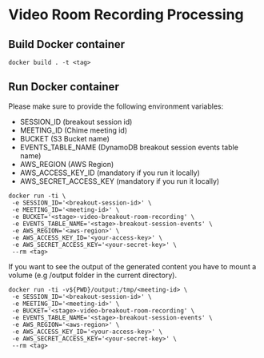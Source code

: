 # Video Room Recording Processing

## Build Docker container

```shell
docker build . -t <tag>
```

## Run Docker container

Please make sure to provide the following environment variables:
- SESSION_ID (breakout session id)
- MEETING_ID (Chime meeting id)
- BUCKET (S3 Bucket name)
- EVENTS_TABLE_NAME (DynamoDB breakout session events table name)
- AWS_REGION (AWS Region)
- AWS_ACCESS_KEY_ID (mandatory if you run it locally)
- AWS_SECRET_ACCESS_KEY (mandatory if you run it locally)

```shell
docker run -ti \
 -e SESSION_ID='<breakout-session-id>' \
 -e MEETING_ID='<meeting-id>' \
 -e BUCKET='<stage>-video-breakout-room-recording' \
 -e EVENTS_TABLE_NAME='<stage>-breakout-session-events' \
 -e AWS_REGION='<aws-region>' \
 -e AWS_ACCESS_KEY_ID='<your-access-key>' \
 -e AWS_SECRET_ACCESS_KEY='<your-secret-key>' \
 --rm <tag>
```

If you want to see the output of the generated content you have to mount a volume
(e.g /output folder in the current directory). 
```shell
docker run -ti -v${PWD}/output:/tmp/<meeting-id> \
 -e SESSION_ID='<breakout-session-id>' \
 -e MEETING_ID='<meeting-id>' \
 -e BUCKET='<stage>-video-breakout-room-recording' \
 -e EVENTS_TABLE_NAME='<stage>-breakout-session-events' \
 -e AWS_REGION='<aws-region>' \
 -e AWS_ACCESS_KEY_ID='<your-access-key>' \
 -e AWS_SECRET_ACCESS_KEY='<your-secret-key>' \
 --rm <tag>
```
